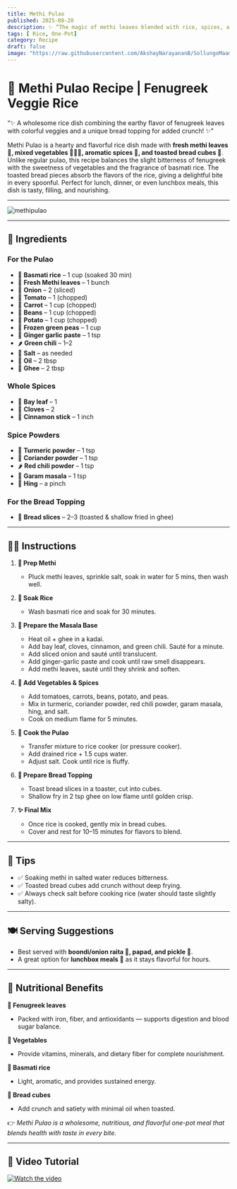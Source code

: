 ```yaml
---
title: Methi Pulao  
published: 2025-08-20  
description: ✨ “The magic of methi leaves blended with rice, spices, and veggies — a one-pot wonder packed with flavor and nutrition!” ✨
tags: [ Rice, One-Pot]  
category: Recipe  
draft: false  
image: "https://raw.githubusercontent.com/AkshayNarayananB/SollungoMaami/master/images/methipulao.png"  
---
```


# 🌿 Methi Pulao Recipe | Fenugreek Veggie Rice  

“✨ A wholesome rice dish combining the earthy flavor of fenugreek leaves with colorful veggies and a unique bread topping for added crunch! ✨”  

Methi Pulao is a hearty and flavorful rice dish made with **fresh methi leaves 🌿, mixed vegetables 🥕🥔🫘, aromatic spices 🌸, and toasted bread cubes 🍞**.  
Unlike regular pulao, this recipe balances the slight bitterness of fenugreek with the sweetness of vegetables and the fragrance of basmati rice. The toasted bread pieces absorb the flavors of the rice, giving a delightful bite in every spoonful. Perfect for lunch, dinner, or even lunchbox meals, this dish is tasty, filling, and nourishing. 

---

![methipulao](https://raw.githubusercontent.com/AkshayNarayananB/SollungoMaami/master/images/methipulao.png)  

---

## 🛒 Ingredients  

### For the Pulao  
- 🌾 **Basmati rice** – 1 cup (soaked 30 min)  
- 🌿 **Fresh Methi leaves** – 1 bunch  
- 🧅 **Onion** – 2 (sliced)  
- 🍅 **Tomato** – 1 (chopped)  
- 🥕 **Carrot** – 1 cup (chopped)  
- 🫘 **Beans** – 1 cup (chopped)  
- 🥔 **Potato** – 1 cup (chopped)  
- 🌱 **Frozen green peas** – 1 cup  
- 🧄 **Ginger garlic paste** – 1 tsp  
- 🌶️ **Green chili** – 1–2  
- 🧂 **Salt** – as needed  
- 🧈 **Oil** – 2 tbsp  
- 🧈 **Ghee** – 2 tbsp  

### Whole Spices  
- 🍃 **Bay leaf** – 1  
- 🌸 **Cloves** – 2  
- 🌿 **Cinnamon stick** – 1 inch  

### Spice Powders  
- 🌼 **Turmeric powder** – 1 tsp  
- 🌿 **Coriander powder** – 1 tsp  
- 🌶️ **Red chili powder** – 1 tsp  
- 🥄 **Garam masala** – 1 tsp  
- 🌸 **Hing** – a pinch  

### For the Bread Topping  
- 🍞 **Bread slices** – 2–3 (toasted & shallow fried in ghee)  

---

## 👩‍🍳 Instructions  

1. **🌿 Prep Methi**  
   - Pluck methi leaves, sprinkle salt, soak in water for 5 mins, then wash well.  

2. **🍚 Soak Rice**  
   - Wash basmati rice and soak for 30 minutes.  

3. **🥘 Prepare the Masala Base**  
   - Heat oil + ghee in a kadai.  
   - Add bay leaf, cloves, cinnamon, and green chili. Sauté for a minute.  
   - Add sliced onion and sauté until translucent.  
   - Add ginger-garlic paste and cook until raw smell disappears.  
   - Add methi leaves, sauté until they shrink and soften.  

4. **🥦 Add Vegetables & Spices**  
   - Add tomatoes, carrots, beans, potato, and peas.  
   - Mix in turmeric, coriander powder, red chili powder, garam masala, hing, and salt.  
   - Cook on medium flame for 5 minutes.  

5. **🍲 Cook the Pulao**  
   - Transfer mixture to rice cooker (or pressure cooker).  
   - Add drained rice + 1.5 cups water.  
   - Adjust salt. Cook until rice is fluffy.  

6. **🍞 Prepare Bread Topping**  
   - Toast bread slices in a toaster, cut into cubes.  
   - Shallow fry in 2 tsp ghee on low flame until golden crisp.  

7. **✨ Final Mix**  
   - Once rice is cooked, gently mix in bread cubes.  
   - Cover and rest for 10–15 minutes for flavors to blend.  

---

## 🌟 Tips  

- ✅ Soaking methi in salted water reduces bitterness.  
- ✅ Toasted bread cubes add crunch without deep frying.  
- ✅ Always check salt before cooking rice (water should taste slightly salty).  

---

## 🍽️ Serving Suggestions  

- Best served with **boondi/onion raita 🥒, papad, and pickle 🍋**.  
- A great option for **lunchbox meals 🍱** as it stays flavorful for hours.  

---

## 💪 Nutritional Benefits  

**🌿 Fenugreek leaves**  
- Packed with iron, fiber, and antioxidants — supports digestion and blood sugar balance.  

**🥦 Vegetables**  
- Provide vitamins, minerals, and dietary fiber for complete nourishment.  

**🍚 Basmati rice**  
- Light, aromatic, and provides sustained energy.  

**🍞 Bread cubes**  
- Add crunch and satiety with minimal oil when toasted.  

👉 *Methi Pulao is a wholesome, nutritious, and flavorful one-pot meal that blends health with taste in every bite.*  

---

## 🎥 Video Tutorial  

[![Watch the video](https://img.youtube.com/vi/VIDEO_ID/0.jpg)]()  
